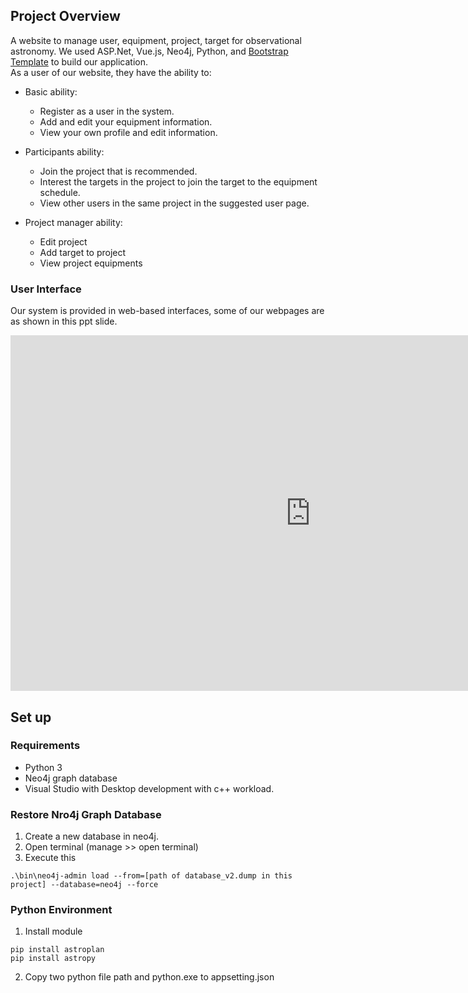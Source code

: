 ## Project Overview
A website to manage user, equipment, project, target for observational astronomy. We used ASP.Net, Vue.js, Neo4j, Python, and [Bootstrap Template](https://demos.creative-tim.com/paper-kit/) to build our application.  
As a user of our website, they have the ability to:

- Basic ability:
  - Register as a user in the system.
  - Add and edit your equipment information.
  - View your own profile and edit information.
	
- Participants ability:
  - Join the project that is recommended.
  - Interest the targets in the project to join the target to the equipment schedule.
  - View other users in the same project in the suggested user page.

- Project manager ability:
  - Edit project
  - Add target to project
  - View project equipments
  
### User Interface
Our system is provided in web-based interfaces, some of our webpages are as shown in this ppt slide.
<iframe src="https://docs.google.com/presentation/d/e/2PACX-1vQgUun_oSeoFLRedu_tHOmIP12ciMSkz6Nob4IwTZ9y5ycoBgubJLDGUK3PI8-NhuZsAp7uCcba8suw/embed?start=false&loop=false&delayms=3000" frameborder="0" width="960" height="569" allowfullscreen="true" mozallowfullscreen="true" webkitallowfullscreen="true"></iframe>


## Set up
### Requirements
* Python 3
* Neo4j graph database
* Visual Studio with Desktop development with c++ workload.

### Restore Nro4j Graph Database
1. Create a new database in neo4j.
2. Open terminal (manage >> open terminal)
3. Execute this
```
.\bin\neo4j-admin load --from=[path of database_v2.dump in this project] --database=neo4j --force
```

### Python Environment
1. Install module
```
pip install astroplan
pip install astropy
```
2. Copy two python file path and python.exe to appsetting.json

